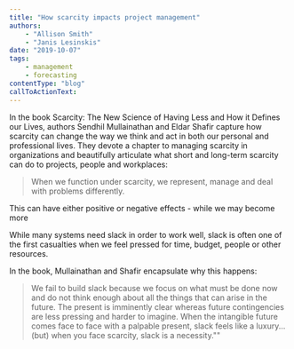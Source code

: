 ```yaml
---
title: "How scarcity impacts project management"
authors:
    - "Allison Smith"
    - "Janis Lesinskis"
date: "2019-10-07"
tags: 
    - management
    - forecasting
contentType: "blog"
callToActionText: 
---
```




In the book Scarcity: The New Science of Having Less and How it Defines our Lives, authors Sendhil Mullainathan and Eldar Shafir capture how scarcity can change the way we think and act in both our personal and professional lives. They devote a chapter to managing scarcity in organizations and beautifully articulate what short and long-term scarcity can do to projects, people and workplaces: 

> When we function under scarcity, we represent, manage and deal with problems differently. 

This can have either positive or negative effects - while we may become more 

While many systems need slack in order to work well, slack is often one of the first casualties when we feel pressed for time, budget, people or other resources. 

In the book, Mullainathan and Shafir encapsulate why this happens:

> We fail to build slack because we focus on what must be done now and do not think enough about all the things that can arise in the future. The present is imminently clear whereas future contingencies are less pressing and harder to imagine. When the intangible future comes face to face with a palpable present, slack feels like a luxury...(but) when you face scarcity, slack is a necessity.""